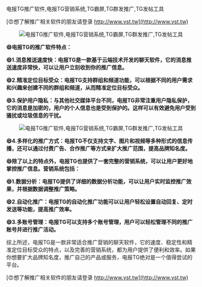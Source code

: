 电报TG推广软件,电报TG营销系统,TG霸屏,TG群发推广,TG发帖工具

[😍想了解推广相关软件的朋友请登录 http://www.vst.tw](http://www.vst.tw)

 <center><img src="https://vst.tw/MP4/tuiguang/png/8.png" alt="电报TG推广软件,电报TG营销系统,TG霸屏,TG群发推广,TG发帖工具"></center>

**😄电报TG的推广软件特点：**

**😄1.消息推送速度快：电报TG是一款基于云端技术开发的聊天软件，它的消息推送速度非常快，可以让用户立刻收到你的推广信息。**

**😄2.精准定位目标受众：电报TG支持群组和频道功能，可以根据不同的用户需求和兴趣来创建不同的群组和频道，从而精准定位目标受众。**

**😄3.保护用户隐私：与其他社交媒体平台不同，电报TG非常注重用户隐私保护，它的消息是加密的，用户的个人信息也是受到保护的。这样可以有效避免用户受到骚扰或垃圾信息的干扰。**

 <center><img src="https://vst.tw/MP4/tuiguang/png/3.png" alt="电报TG推广软件,电报TG营销系统,TG霸屏,TG群发推广,TG发帖工具"></center>

**😄4.多样化的推广方式：电报TG不仅支持文字、图片和视频等多种形式的信息传播，还可以通过付费广告、合作推广等方式来扩大推广范围，提高品牌知名度。**

**😄除了以上的特点外，电报TG也提供了一套完整的营销系统，可以让用户更好地掌控推广信息。营销系统包括：**

**😄1.数据分析：电报TG提供了详细的数据分析功能，可以让用户实时监控推广效果，并根据数据调整推广策略。**

**😄2.自动化推广：电报TG的自动化推广功能可以让用户轻松设置自动回复、定时发送等功能，提高推广效率。**

**😄3.多账号管理：电报TG可以支持多个账号管理，用户可以轻松管理不同的推广账号并进行推广活动。**

综上所述，电报TG是一款非常适合推广营销的聊天软件，它的速度、稳定性和精准定位目标受众的特点，以及完善的营销系统，都为用户提供了便利和效率。如果你想要扩大品牌知名度，推广自己的产品或服务，电报TG绝对是一个值得尝试的平台。

[😍想了解推广相关软件的朋友请登录 http://www.vst.tw](http://www.vst.tw)



